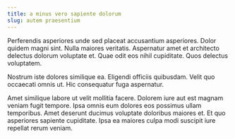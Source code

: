 ```yaml
---
title: a minus vero sapiente dolorum
slug: autem praesentium
---
```


Perferendis asperiores unde sed placeat accusantium asperiores. Dolor quidem magni sint. Nulla maiores veritatis. Aspernatur amet et architecto delectus dolorum voluptate et. Quae odit eos nihil cupiditate. Quos delectus voluptatem.

Nostrum iste dolores similique ea. Eligendi officiis quibusdam. Velit quo occaecati omnis ut. Hic consequatur fuga aspernatur.

Amet similique labore ut velit mollitia facere. Dolorem iure aut est magnam veniam fugit tempore. Ipsa omnis eum dolores eos possimus ullam temporibus. Amet deserunt ducimus voluptate doloribus maiores et. Et quo asperiores sapiente cupiditate. Ipsa ea maiores culpa modi suscipit iure repellat rerum veniam.
